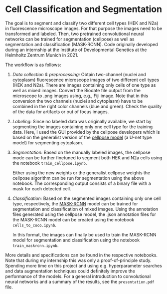 # Cell Classification and Segmentation

The goal is to segment and classify two different cell types  (HEK and N2a) in fluorescence microscope images. For that purpose the images need to be transformed and labeled. Then, two pretrained convolutional neural networks can be trained for segmentation (cellpose) as well as segmentation and classification (MASK-RCNN). Code originally developed during an internship at the Institute of Developmental Genetics at the Helmholtz Zentrum Munich in 2021. 

The workflow is as follows: 

1. *Data collection & preprocessing:* Obtain two-channel (nuclei and cytoplasm) fluorescence microscope images of two different cell types (HEK and N2a). There are images containing only cells of one type as well as mixed images. Convert the Biodate file output from the microscope to .png images using, e.g., Fiji image. Note that in this conversion the two channels (nuclei and cytoplasm) have to be combined in the right color channels (blue and green). Check the quality of the data for artifacts or out of focus images.

3. *Labeling:* Since no labeled data was originally available, we start by segmenting the images containing only one cell type for the training data. Here, I used the GUI provided by the cellpose developers which is based on the generalist version of the [cellpose model](https://github.com/MouseLand/cellpose) (a U-net type model) for segmenting cytoplasm.    

4. *Segmentation:* Based on the manually labeled images, the cellpose mode can be further finetuned to segment both HEK and N2a cells using the notebook `train_cellpose.ipynb`.
   
   Either using the new weights or the generalist cellpose weights the cellpose algorithm can be run for segmentation using the above notebook. The corresponding output consists of a binary file with a mask 
   for each detected cell. 

6. *Classification:* Based on the segmented images containing only one cell type, respectively, the [MASK-RCNN](https://github.com/matterport/Mask_RCNN) model can be trained for segmentation and classification of mixed images. Using the annotation files generated using the cellpose model, the .json annotation files for the MASK-RCNN model can be created using the notebook `cells_to_coco.ipynb`.
   
   In this format, the images can finally be used to train the MASK-RCNN model for segmentation and classification using the notebook `train_maskrcnn.ipynb`.
   
More details and specifications can be found in the respective notebooks. Note that during my internship this was only a proof-of-principle study. Spending more time on this project and using e.g. hyperparameter searches and data augmentation techniques could definitely improve the performance of the models. For a general introduction to convolutional neural networks and a summary of the results, see the `presentation.pdf` file.
